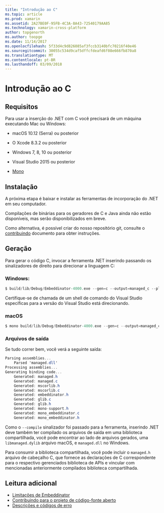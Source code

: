 ```yaml
---
title: "Introdução ao C"
ms.topic: article
ms.prod: xamarin
ms.assetid: 2A27BE0F-95FB-4C3A-8A43-72540179AA85
ms.technology: xamarin-cross-platform
author: topgenorth
ms.author: toopge
ms.date: 11/14/2017
ms.openlocfilehash: 5f33d4c9d826085af3fccb3140bfc70216f40e46
ms.sourcegitcommit: 30055c534d9caf5dffcfdeafd6f08e666fb870a8
ms.translationtype: MT
ms.contentlocale: pt-BR
ms.lasthandoff: 03/09/2018
---
```

# <a name="getting-started-with-c"></a>Introdução ao C


## <a name="requirements"></a>Requisitos

Para usar a inserção do .NET com C você precisará de um máquina executando Mac ou Windows:

* macOS 10.12 (Serra) ou posterior
* O Xcode 8.3.2 ou posterior

* Windows 7, 8, 10 ou posterior
* Visual Studio 2015 ou posterior

* [Mono](http://www.mono-project.com/download/)


## <a name="installation"></a>Instalação

A próxima etapa é baixar e instalar as ferramentas de incorporação do .NET em seu computador.

Compilações de binárias para os geradores de C e Java ainda não estão disponíveis, mas serão disponibilizados em breve.

Como alternativa, é possível criar do nosso repositório git, consulte o [contribuindo](https://github.com/mono/Embeddinator-4000/blob/master/docs/Contributing.md) documento para obter instruções.


## <a name="generation"></a>Geração

Para gerar o código C, invocar a ferramenta .NET inserindo passando os sinalizadores de direito para direcionar a linguagem C:

### <a name="windows"></a>Windows:

```csharp
$ build/lib/Debug/Embeddinator-4000.exe --gen=c --output=managed_c --platform=windows --compile managed.dll
```

Certifique-se de chamada de um shell de comando do Visual Studio específicas para a versão do Visual Studio está direcionando.

### <a name="macos"></a>macOS

```csharp
$ mono build/lib/Debug/Embeddinator-4000.exe --gen=c --output=managed_c --platform=macos --compile managed.dll
```

### <a name="output-files"></a>Arquivos de saída

Se tudo correr bem, você verá a seguinte saída:

```csharp
Parsing assemblies...
    Parsed 'managed.dll'
Processing assemblies...
Generating binding code...
    Generated: managed.h
    Generated: managed.c
    Generated: mscorlib.h
    Generated: mscorlib.c
    Generated: embeddinator.h
    Generated: glib.c
    Generated: glib.h
    Generated: mono-support.h
    Generated: mono_embeddinator.c
    Generated: mono_embeddinator.h
```

Como o `--compile` sinalizador foi passado para a ferramenta, inserindo .NET deve também ter compilado os arquivos de saída em uma biblioteca compartilhada, você pode encontrar ao lado de arquivos gerados, uma `libmanaged.dylib` arquivo macOS, e `managed.dll` no Windows.

Para consumir a biblioteca compartilhada, você pode incluir o `managed.h` arquivo de cabeçalho C, que fornece as declarações de C correspondente para o respectivo gerenciados biblioteca de APIs e vincular com mencionadas anteriormente compilados biblioteca compartilhada.

## <a name="further-reading"></a>Leitura adicional

* [Limitações de Embeddinator](~/tools/dotnet-embedding/limitations.md)
* [Contribuindo para o projeto de código-fonte aberto](https://github.com/mono/Embeddinator-4000/blob/master/docs/Contributing.md)
* [Descrições e códigos de erro](~/tools/dotnet-embedding/errors.md)
